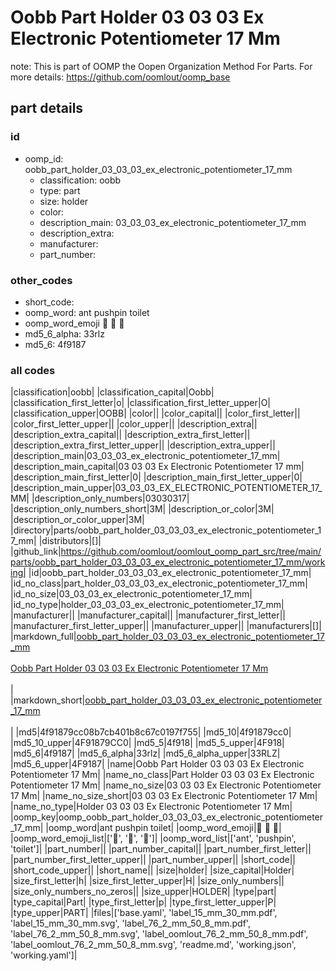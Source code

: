 # Oobb Part Holder 03 03 03 Ex Electronic Potentiometer 17 Mm  

note: This is part of OOMP the Oopen Organization Method For Parts. For more details: https://github.com/oomlout/oomp_base

##  part details





### id
* oomp_id: oobb_part_holder_03_03_03_ex_electronic_potentiometer_17_mm
  * classification: oobb
  * type: part
  * size: holder
  * color: 
  * description_main: 03_03_03_ex_electronic_potentiometer_17_mm
  * description_extra: 
  * manufacturer: 
  * part_number: 

### other_codes
* short_code: 
* oomp_word: ant pushpin toilet
* oomp_word_emoji :ant: :pushpin: :toilet:
* md5_6_alpha: 33rlz
* md5_6: 4f9187

### all codes 
|classification|oobb|
|classification_capital|Oobb|
|classification_first_letter|o|
|classification_first_letter_upper|O|
|classification_upper|OOBB|
|color||
|color_capital||
|color_first_letter||
|color_first_letter_upper||
|color_upper||
|description_extra||
|description_extra_capital||
|description_extra_first_letter||
|description_extra_first_letter_upper||
|description_extra_upper||
|description_main|03_03_03_ex_electronic_potentiometer_17_mm|
|description_main_capital|03 03 03 Ex Electronic Potentiometer 17 mm|
|description_main_first_letter|0|
|description_main_first_letter_upper|0|
|description_main_upper|03_03_03_EX_ELECTRONIC_POTENTIOMETER_17_MM|
|description_only_numbers|03030317|
|description_only_numbers_short|3M|
|description_or_color|3M|
|description_or_color_upper|3M|
|directory|parts/oobb_part_holder_03_03_03_ex_electronic_potentiometer_17_mm|
|distributors|[]|
|github_link|https://github.com/oomlout/oomlout_oomp_part_src/tree/main/parts/oobb_part_holder_03_03_03_ex_electronic_potentiometer_17_mm/working|
|id|oobb_part_holder_03_03_03_ex_electronic_potentiometer_17_mm|
|id_no_class|part_holder_03_03_03_ex_electronic_potentiometer_17_mm|
|id_no_size|03_03_03_ex_electronic_potentiometer_17_mm|
|id_no_type|holder_03_03_03_ex_electronic_potentiometer_17_mm|
|manufacturer||
|manufacturer_capital||
|manufacturer_first_letter||
|manufacturer_first_letter_upper||
|manufacturer_upper||
|manufacturers|[]|
|markdown_full|[oobb_part_holder_03_03_03_ex_electronic_potentiometer_17_mm](https://github.com/oomlout/oomlout_oomp_part_src/tree/main/parts/oobb_part_holder_03_03_03_ex_electronic_potentiometer_17_mm/working)<br>[](https://github.com/oomlout/oomlout_oomp_part_src/tree/main/parts/oobb_part_holder_03_03_03_ex_electronic_potentiometer_17_mm/working)<br>[Oobb Part Holder 03 03 03 Ex Electronic Potentiometer 17 Mm](https://github.com/oomlout/oomlout_oomp_part_src/tree/main/parts/oobb_part_holder_03_03_03_ex_electronic_potentiometer_17_mm/working)<br><br>|
|markdown_short|[oobb_part_holder_03_03_03_ex_electronic_potentiometer_17_mm](https://github.com/oomlout/oomlout_oomp_part_src/tree/main/parts/oobb_part_holder_03_03_03_ex_electronic_potentiometer_17_mm/working)<br><br>|
|md5|4f91879cc08b7cb401b8c67c0197f755|
|md5_10|4f91879cc0|
|md5_10_upper|4F91879CC0|
|md5_5|4f918|
|md5_5_upper|4F918|
|md5_6|4f9187|
|md5_6_alpha|33rlz|
|md5_6_alpha_upper|33RLZ|
|md5_6_upper|4F9187|
|name|Oobb Part Holder 03 03 03 Ex Electronic Potentiometer 17 Mm|
|name_no_class|Part Holder 03 03 03 Ex Electronic Potentiometer 17 Mm|
|name_no_size|03 03 03 Ex Electronic Potentiometer 17 Mm|
|name_no_size_short|03 03 03 Ex Electronic Potentiometer 17 Mm|
|name_no_type|Holder 03 03 03 Ex Electronic Potentiometer 17 Mm|
|oomp_key|oomp_oobb_part_holder_03_03_03_ex_electronic_potentiometer_17_mm|
|oomp_word|ant pushpin toilet|
|oomp_word_emoji|:ant: :pushpin: :toilet:|
|oomp_word_emoji_list|[':ant:', ':pushpin:', ':toilet:']|
|oomp_word_list|['ant', 'pushpin', 'toilet']|
|part_number||
|part_number_capital||
|part_number_first_letter||
|part_number_first_letter_upper||
|part_number_upper||
|short_code||
|short_code_upper||
|short_name||
|size|holder|
|size_capital|Holder|
|size_first_letter|h|
|size_first_letter_upper|H|
|size_only_numbers||
|size_only_numbers_no_zeros||
|size_upper|HOLDER|
|type|part|
|type_capital|Part|
|type_first_letter|p|
|type_first_letter_upper|P|
|type_upper|PART|
|files|['base.yaml', 'label_15_mm_30_mm.pdf', 'label_15_mm_30_mm.svg', 'label_76_2_mm_50_8_mm.pdf', 'label_76_2_mm_50_8_mm.svg', 'label_oomlout_76_2_mm_50_8_mm.pdf', 'label_oomlout_76_2_mm_50_8_mm.svg', 'readme.md', 'working.json', 'working.yaml']|
